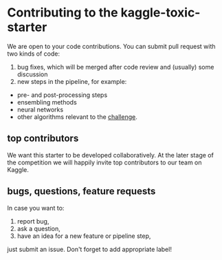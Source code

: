# Contributing to the kaggle-toxic-starter

We are open to your code contributions. You can submit pull request with two kinds of code:
1. bug fixes, which will be merged after code review and (usually) some discussion
2. new steps in the pipeline, for example:
  * pre- and post-processing steps
  * ensembling methods
  * neural networks
  * other algorithms relevant to the [challenge](https://www.kaggle.com/c/jigsaw-toxic-comment-classification-challenge).

## top contributors
We want this starter to be developed collaboratively. At the later stage of the competition we will happily invite top contributors to our team on Kaggle.

## bugs, questions, feature requests
In case you want to:
1. report bug,
2. ask a question,
3. have an idea for a new feature or pipeline step,

just submit an issue. Don't forget to add appropriate label!
